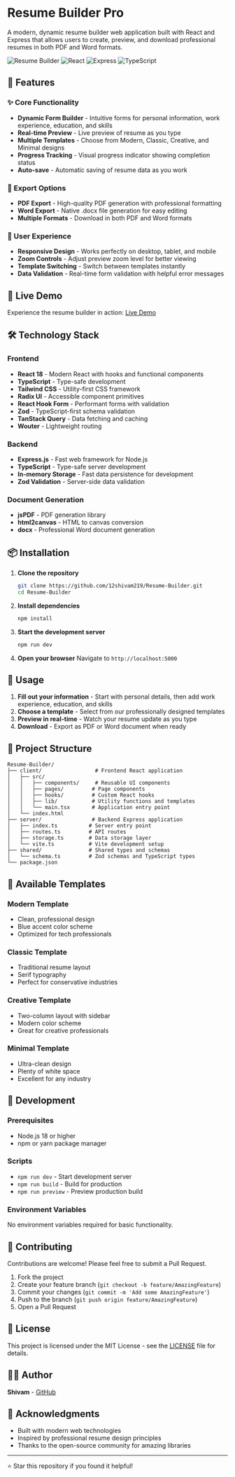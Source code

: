 # Resume Builder Pro

A modern, dynamic resume builder web application built with React and Express that allows users to create, preview, and download professional resumes in both PDF and Word formats.

![Resume Builder](https://img.shields.io/badge/Resume-Builder-blue.svg)
![React](https://img.shields.io/badge/React-18.x-blue.svg)
![Express](https://img.shields.io/badge/Express-4.x-green.svg)
![TypeScript](https://img.shields.io/badge/TypeScript-5.x-blue.svg)

## 🌟 Features

### ✨ Core Functionality
- **Dynamic Form Builder** - Intuitive forms for personal information, work experience, education, and skills
- **Real-time Preview** - Live preview of resume as you type
- **Multiple Templates** - Choose from Modern, Classic, Creative, and Minimal designs
- **Progress Tracking** - Visual progress indicator showing completion status
- **Auto-save** - Automatic saving of resume data as you work

### 📄 Export Options
- **PDF Export** - High-quality PDF generation with professional formatting
- **Word Export** - Native .docx file generation for easy editing
- **Multiple Formats** - Download in both PDF and Word formats

### 🎨 User Experience
- **Responsive Design** - Works perfectly on desktop, tablet, and mobile
- **Zoom Controls** - Adjust preview zoom level for better viewing
- **Template Switching** - Switch between templates instantly
- **Data Validation** - Real-time form validation with helpful error messages

## 🚀 Live Demo

Experience the resume builder in action: [Live Demo](https://your-deployment-url.com)

## 🛠️ Technology Stack

### Frontend
- **React 18** - Modern React with hooks and functional components
- **TypeScript** - Type-safe development
- **Tailwind CSS** - Utility-first CSS framework
- **Radix UI** - Accessible component primitives
- **React Hook Form** - Performant forms with validation
- **Zod** - TypeScript-first schema validation
- **TanStack Query** - Data fetching and caching
- **Wouter** - Lightweight routing

### Backend
- **Express.js** - Fast web framework for Node.js
- **TypeScript** - Type-safe server development
- **In-memory Storage** - Fast data persistence for development
- **Zod Validation** - Server-side data validation

### Document Generation
- **jsPDF** - PDF generation library
- **html2canvas** - HTML to canvas conversion
- **docx** - Professional Word document generation

## 📦 Installation

1. **Clone the repository**
   ```bash
   git clone https://github.com/12shivam219/Resume-Builder.git
   cd Resume-Builder
   ```

2. **Install dependencies**
   ```bash
   npm install
   ```

3. **Start the development server**
   ```bash
   npm run dev
   ```

4. **Open your browser**
   Navigate to `http://localhost:5000`

## 🎯 Usage

1. **Fill out your information** - Start with personal details, then add work experience, education, and skills
2. **Choose a template** - Select from our professionally designed templates
3. **Preview in real-time** - Watch your resume update as you type
4. **Download** - Export as PDF or Word document when ready

## 📁 Project Structure

```
Resume-Builder/
├── client/                 # Frontend React application
│   ├── src/
│   │   ├── components/     # Reusable UI components
│   │   ├── pages/         # Page components
│   │   ├── hooks/         # Custom React hooks
│   │   ├── lib/           # Utility functions and templates
│   │   └── main.tsx       # Application entry point
│   └── index.html
├── server/                # Backend Express application
│   ├── index.ts          # Server entry point
│   ├── routes.ts         # API routes
│   ├── storage.ts        # Data storage layer
│   └── vite.ts           # Vite development setup
├── shared/               # Shared types and schemas
│   └── schema.ts         # Zod schemas and TypeScript types
└── package.json
```

## 🎨 Available Templates

### Modern Template
- Clean, professional design
- Blue accent color scheme
- Optimized for tech professionals

### Classic Template
- Traditional resume layout
- Serif typography
- Perfect for conservative industries

### Creative Template
- Two-column layout with sidebar
- Modern color scheme
- Great for creative professionals

### Minimal Template
- Ultra-clean design
- Plenty of white space
- Excellent for any industry

## 🔧 Development

### Prerequisites
- Node.js 18 or higher
- npm or yarn package manager

### Scripts
- `npm run dev` - Start development server
- `npm run build` - Build for production
- `npm run preview` - Preview production build

### Environment Variables
No environment variables required for basic functionality.

## 🤝 Contributing

Contributions are welcome! Please feel free to submit a Pull Request.

1. Fork the project
2. Create your feature branch (`git checkout -b feature/AmazingFeature`)
3. Commit your changes (`git commit -m 'Add some AmazingFeature'`)
4. Push to the branch (`git push origin feature/AmazingFeature`)
5. Open a Pull Request

## 📝 License

This project is licensed under the MIT License - see the [LICENSE](LICENSE) file for details.

## 👨‍💻 Author

**Shivam** - [GitHub](https://github.com/12shivam219)

## 🙏 Acknowledgments

- Built with modern web technologies
- Inspired by professional resume design principles
- Thanks to the open-source community for amazing libraries

---

⭐ Star this repository if you found it helpful!
